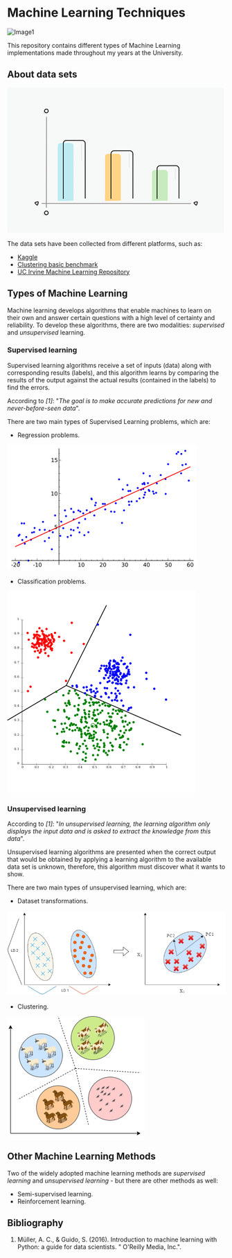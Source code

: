 # Machine Learning Techniques

![Image1](img/Image1.gif)

This repository contains different types of Machine Learning implementations made throughout my years at the University.

## About data sets

![Image2](img/Image2.gif)

The data sets have been collected from different platforms, such as:

* [Kaggle](https://www.kaggle.com/)
* [Clustering basic benchmark](http://cs.joensuu.fi/sipu/datasets/)
* [UC Irvine Machine Learning Repository](https://archive.ics.uci.edu/ml/index.php)

## Types of Machine Learning

Machine learning develops algorithms that enable machines to learn on their own and answer certain questions with a high level of certainty and reliability. To develop these algorithms, there are two modalities: _supervised_ and _unsupervised_ learning.

### Supervised learning

Supervised learning algorithms receive a set of inputs (data) along with corresponding results (labels), and this algorithm learns by comparing the results of the output against the actual results (contained in the labels) to find the errors.

According to _[1]_: "_The goal is to make accurate predictions for new and never-before-seen data_".

There are two main types of Supervised Learning problems, which are:

* Regression problems.

![regression](img/Regresion.png)

* Classification problems.

![clasificacion](img/clasificacion.png)

### Unsupervised learning

According to _[1]_: "_In unsupervised learning, the learning algorithm only displays the input data and is asked to extract the knowledge from this data_".

Unsupervised learning algorithms are presented when the correct output that would be obtained by applying a learning algorithm to the available data set is unknown, therefore, this algorithm must discover what it wants to show.

There are two main types of unsupervised learning, which are:

* Dataset transformations.

![dimensionalityReduction](img/dimensionalityReduction.png)

* Clustering.

![clustering](img/clustering.png)

## Other Machine Learning Methods

Two of the widely adopted machine learning methods are _supervised learning_ and _unsupervised learning_ - but there are other methods as well:

* Semi-supervised learning.
* Reinforcement learning.

## Bibliography 

1. Müller, A. C., & Guido, S. (2016). Introduction to machine learning with Python: a guide for data scientists. " O'Reilly Media, Inc.".




